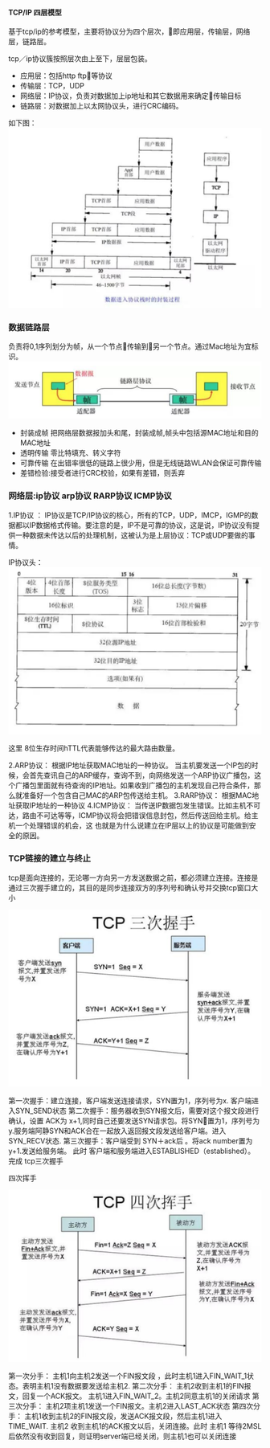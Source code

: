 #### TCP/IP 四层模型

基于tcp/ip的参考模型，主要将协议分为四个层次，即应用层，传输层，网络层，链路层。 

tcp／ip协议簇按照层次由上至下，层层包装。
* 应用层：包括http ftp等协议
* 传输层：TCP，UDP
* 网络层：IP协议，负责对数据加上ip地址和其它数据用来确定传输目标
* 链路层：对数据加上以太网协议头，进行CRC编码。
  
如下图：
 ![封装过程](./data.png)
 
### 数据链路层
负责将0,1序列划分为帧，从一个节点传输到另一个节点。通过Mac地址为宜标识。
![数据链路层](./zhen.png)

* 封装成帧 把网络层数据报加头和尾，封装成帧,帧头中包括源MAC地址和目的MAC地址
* 透明传输 零比特填充、转义字符
* 可靠传输 在出错率很低的链路上很少用，但是无线链路WLAN会保证可靠传输
* 差错检验:接受者进行CRC校验，如果有差错，则丢弃

### 网络层:ip协议 arp协议 RARP协议  ICMP协议
1.IP协议 ：
 IP协议是TCP/IP协议的核心，所有的TCP，UDP，IMCP，IGMP的数据都以IP数据格式传输。要注意的是，IP不是可靠的协议，这是说，IP协议没有提供一种数据未传达以后的处理机制，这被认为是上层协议：TCP或UDP要做的事情。

 IP协议头：
![IP报文](./ip.png)

这里 8位生存时间hTTL代表能够传达的最大路由数量。

2.ARP协议：
    根据IP地址获取MAC地址的一种协议。
    当主机要发送一个IP包的时候，会首先查讯自己的ARP缓存，查询不到，向网络发送一个ARP协议广播包，这个广播包里面就有待查询的IP地址。如果收到广播包的主机发现自己符合条件，那么就准备好一个包含自己MAC的ARP包传送给主机。
3.RARP协议：
    根据MAC地址获取IP地址的一种协议
4.ICMP协议：
    当传送IP数据包发生错误。比如主机不可达，路由不可达等等，ICMP协议将会把错误信息封包，然后传送回给主机。给主机一个处理错误的机会，这 也就是为什么说建立在IP层以上的协议是可能做到安全的原因。

### TCP链接的建立与终止

tcp是面向连接的，无论哪一方向另一方发送数据之前，都必须建立连接。连接是通过三次握手建立的，其目的是同步连接双方的序列号和确认号并交换tcp窗口大小

![三次握手](./tcp.png)

第一次握手：建立连接，客户端发送连接请求，SYN置为1，序列号为x. 客户端进入SYN_SEND状态
第二次握手：服务器收到SYN报文后，需要对这个报文段进行确认，设置 ACK为 x+1,同时自己还要发送SYN请求包。将SYN置为1，序列号为y.服务端阿静SYN和ACK合在一起放入返回报文段发送给客户端。进入 SYN_RECV状态.
第三次握手：客户端受到 SYN＋ack后 。将ack number置为y+1.发送给服务端。 此时 客户端和服务端进入ESTABLISHED（established）。完成 tcp三次握手


四次挥手

![四次挥手](./tcpend.png)

第一次分手： 主机1向主机2发送一个FIN报文段 ，此时主机1进入FIN_WAIT_1状态。表明主机1没有数据要发送给主机2.
第二次分手： 主机2收到主机1的FIN报文，回复一个ACK报文。 主机1进入FIN_WAIT_2。主机2同意主机1的关闭请求
第三次分手： 主机2项主机1发送一个FIN报文。主机2进入LAST_ACK状态
第四次分手： 主机1收到主机2的FIN报文段，发送ACK报文段，然后主机1进入TIME_WAIT. 主机2 收到主机1的ACK报文以后，关闭连接。此时 主机1 等待2MSL后依然没有收到回复，则证明server端已经关闭，则主机1也可以关闭连接




